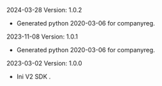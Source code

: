 2024-03-28 Version: 1.0.2
- Generated python 2020-03-06 for companyreg.

2023-11-08 Version: 1.0.1
- Generated python 2020-03-06 for companyreg.

2023-03-02 Version: 1.0.0
- Ini V2 SDK .

